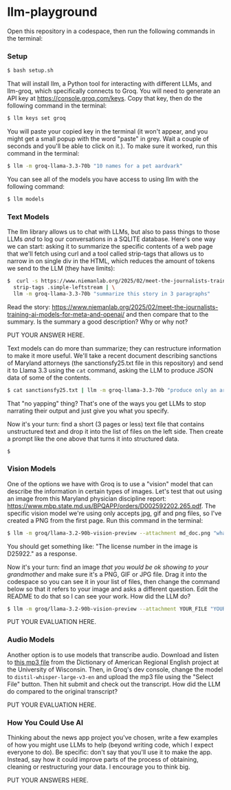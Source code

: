 # llm-playground

Open this repository in a codespace, then run the following commands in the terminal:

### Setup

```bash
$ bash setup.sh
```

That will install llm, a Python tool for interacting with different LLMs, and llm-groq, which specifically connects to Groq. You will need to generate an API key at https://console.groq.com/keys. Copy that key, then do the following command in the terminal:

```bash
$ llm keys set groq
```

You will paste your copied key in the terminal (it won't appear, and you might get a small popup with the word "paste" in grey. Wait a couple of seconds and you'll be able to click on it.). To make sure it worked, run this command in the terminal:

```bash
$ llm -m groq-llama-3.3-70b "10 names for a pet aardvark"
```

You can see all of the models you have access to using llm with the following command:

```bash
$ llm models
```

### Text Models

The llm library allows us to chat with LLMs, but also to pass things to those LLMs _and_ to log our conversations in a SQLITE database. Here's one way we can start: asking it to summarize the specific contents of a web page that we'll fetch using curl and a tool called strip-tags that allows us to narrow in on single div in the HTML, which reduces the amount of tokens we send to the LLM (they have limits):

```bash
$  curl -s https://www.niemanlab.org/2025/02/meet-the-journalists-training-ai-models-for-meta-and-openai/ | \
  strip-tags .simple-leftstream | \
  llm -m groq-llama-3.3-70b "summarize this story in 3 paragraphs"
```

Read the story: https://www.niemanlab.org/2025/02/meet-the-journalists-training-ai-models-for-meta-and-openai/ and then compare that to the summary. Is the summary a good description? Why or why not?

PUT YOUR ANSWER HERE.

Text models can do more than summarize; they can restructure information to make it more useful. We'll take a recent document describing sanctions of Maryland attorneys (the sanctionsfy25.txt file in this repository) and send it to Llama 3.3 using the `cat` command, asking the LLM to produce JSON data of some of the contents.


```bash
$ cat sanctionsfy25.txt | llm -m groq-llama-3.3-70b "produce only an array of JSON objects based on the text with the following keys: name, sanction, date, description. The date should be in the yyyy-mm-dd format. No yapping." 
```

That "no yapping" thing? That's one of the ways you get LLMs to stop narrating their output and just give you what you specify.

Now it's your turn: find a short (3 pages or less) text file that contains unstructured text and drop it into the list of files on the left side. Then create a prompt like the one above that turns it into structured data.

```bash
$ 
```

### Vision Models

One of the options we have with Groq is to use a "vision" model that can describe the information in certain types of images. Let's test that out using an image from this Maryland physician discipline report: https://www.mbp.state.md.us/BPQAPP/orders/D002592202.265.pdf. The specific vision model we're using only accepts jpg, gif and png files, so I've created a PNG from the first page. Run this command in the terminal:

```bash
$ llm -m groq/llama-3.2-90b-vision-preview --attachment md_doc.png "what is the license number from this image?"
```

You should get something like: "The license number in the image is D25922." as a response.

Now it's your turn: find an image _that you would be ok showing to your grandmother_ and make sure it's a PNG, GIF or JPG file. Drag it into the codespace so you can see it in your list of files, then change the command below so that it refers to your image and asks a different question. Edit the README to do that so I can see your work. How did the LLM do?

```bash
$ llm -m groq/llama-3.2-90b-vision-preview --attachment YOUR_FILE "YOUR QUESTION"
```

PUT YOUR EVALUATION HERE.


### Audio Models

Another option is to use models that transcribe audio. Download and listen to [this mp3 file](https://dare.wisc.edu/audio/new-mexico-chuck-wagon-etiquette/) from the Dictionary of American Regional English project at the University of Wisconsin. Then, in Groq's dev console, change the model to `distil-whisper-large-v3-en` and upload the mp3 file using the "Select File" button. Then hit submit and check out the transcript. How did the LLM do compared to the original transcript?

PUT YOUR EVALUATION HERE.

### How You Could Use AI

Thinking about the news app project you've chosen, write a few examples of how you might use LLMs to help (beyond writing code, which I expect everyone to do). Be specific: don't say that you'll use it to make the app. Instead, say how it could improve parts of the process of obtaining, cleaning or restructuring your data. I encourage you to think big.

PUT YOUR ANSWERS HERE.
